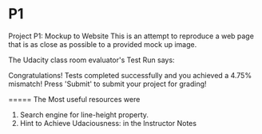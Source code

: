 # P1
Project P1: Mockup to Website
This is an attempt to reproduce a web page that is as close as possible to a provided mock up image.

The Udacity class room evaluator's Test Run says:

Congratulations! Tests completed successfully and you achieved a 4.75% mismatch! Press 'Submit' to submit your project for grading!

=====
The Most useful resources were
  1. Search engine for line-height property.
  2. Hint to Achieve Udaciousness: in the Instructor Notes

